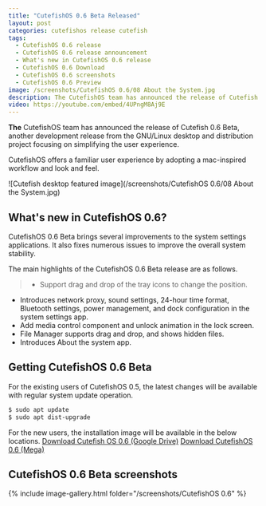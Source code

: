 ```yaml
---
title: "CutefishOS 0.6 Beta Released"
layout: post
categories: cutefishos release cutefish
tags:
  - CutefishOS 0.6 release
  - CutefishOS 0.6 release announcement
  - What's new in CutefishOS 0.6 release
  - CutefishOS 0.6 Download
  - CutefishOS 0.6 screenshots
  - CutefishOS 0.6 Preview
image: /screenshots/CutefishOS 0.6/08 About the System.jpg
description: The CutefishOS team has announced the release of Cutefish 0.6 Beta. Read what's new in this release, see screenshots and download.
video: https://youtube.com/embed/4UPngM8Aj9E 
---
```


**The** CutefishOS team has announced the release of Cutefish 0.6 Beta, another development release from the GNU/Linux desktop and distribution project focusing on simplifying the user experience.

CutefishOS offers a familiar user experience by adopting a mac-inspired workflow and look and feel.

![Cutefish desktop featured image](/screenshots/CutefishOS 0.6/08 About the System.jpg)

## What's new in CutefishOS 0.6?
CutefishOS 0.6 Beta brings several improvements to the system settings applications. It also fixes numerous issues to improve the overall system stability.

The main highlights of the CutefishOS 0.6 Beta release are as follows.
> - Support drag and drop of the tray icons to change the position.
- Introduces network proxy, sound settings, 24-hour time format, Bluetooth settings, power management, and dock configuration in the system settings app.
- Add media control component and unlock animation in the lock screen.
- File Manager supports drag and drop, and shows hidden files.
- Introduces About the system app.

## Getting CutefishOS 0.6 Beta
For the existing users of CutefishOS 0.5, the latest changes will be available with regular system update operation.
```sh
$ sudo apt update
$ sudo apt dist-upgrade
```
For the new users, the installation image will be available in the below locations.
<a class="download" href="https://drive.google.com/file/d/1yAA6qVYqXlByXwur997ZnUj2UNrdbmlB/view?usp=sharing">Download Cutefish OS 0.6 (Google Drive)</a>
<a class="download" href="https://mega.nz/file/niZxXYJQ#8EU2iZiZeZ1FNqhSLmv_veYuto4sng0qPT1mataqBEI">Download CutefishOS 0.6 (Mega)</a>

## CutefishOS 0.6 Beta screenshots
{% include image-gallery.html folder="/screenshots/CutefishOS 0.6" %}